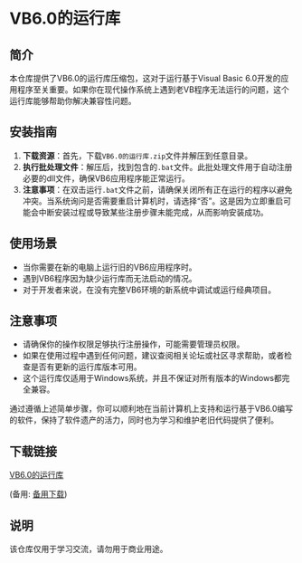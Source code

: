 # VB6.0的运行库

## 简介
本仓库提供了VB6.0的运行库压缩包，这对于运行基于Visual Basic 6.0开发的应用程序至关重要。如果你在现代操作系统上遇到老VB程序无法运行的问题，这个运行库能够帮助你解决兼容性问题。

## 安装指南
1. **下载资源**：首先，下载`VB6.0的运行库.zip`文件并解压到任意目录。
2. **执行批处理文件**：解压后，找到包含的`.bat`文件。此批处理文件用于自动注册必要的dll文件，确保VB6应用程序能正常运行。
3. **注意事项**：在双击运行`.bat`文件之前，请确保关闭所有正在运行的程序以避免冲突。当系统询问是否需要重启计算机时，请选择“否”。这是因为立即重启可能会中断安装过程或导致某些注册步骤未能完成，从而影响安装成功。

## 使用场景
- 当你需要在新的电脑上运行旧的VB6应用程序时。
- 遇到VB6程序因为缺少运行库而无法启动的情况。
- 对于开发者来说，在没有完整VB6环境的新系统中调试或运行经典项目。

## 注意事项
- 请确保你的操作权限足够执行注册操作，可能需要管理员权限。
- 如果在使用过程中遇到任何问题，建议查阅相关论坛或社区寻求帮助，或者检查是否有更新的运行库版本可用。
- 这个运行库仅适用于Windows系统，并且不保证对所有版本的Windows都完全兼容。

通过遵循上述简单步骤，你可以顺利地在当前计算机上支持和运行基于VB6.0编写的软件，保持了软件遗产的活力，同时也为学习和维护老旧代码提供了便利。

## 下载链接
[VB6.0的运行库](https://pan.quark.cn/s/74f7322b88f0) 

(备用: [备用下载](https://pan.baidu.com/s/1jFpTZWlAQTbkGgquOs5uDQ?pwd=1234))

## 说明

该仓库仅用于学习交流，请勿用于商业用途。
